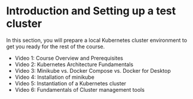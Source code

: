 # Introduction and Setting up a test cluster

In this section, you will prepare a local   Kubernetes cluster environment to get you ready for the rest of the course.

- Video 1: Course Overview and Prerequisites
- Video 2: Kubernetes Architecture Fundamentals
- Video 3: Minikube vs. Docker Compose vs. Docker for Desktop
- Video 4: Installation of minikube
- Video 5: Instantiation of a Kubernetes cluster
- Video 6: Fundamentals of Cluster management tools
